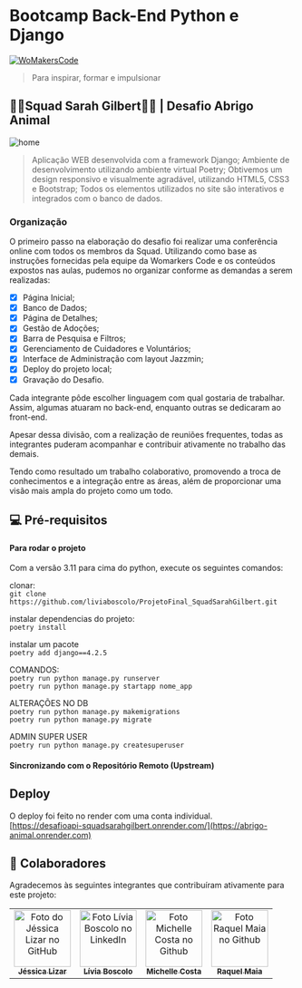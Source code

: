 # Bootcamp Back-End Python e Django 
[![WoMakersCode](https://womakerscode.org/wp-content/uploads/2023/07/ong-womakerscode-thumb.png)](https://womakerscode.org/)
> Para inspirar, formar e impulsionar

## 👩‍💻**Squad Sarah Gilbert**👩‍💻 | Desafio Abrigo Animal






![home](https://github.com/user-attachments/assets/5564da96-a7e1-42a8-8f69-b0267f4b3aee)
> Aplicação WEB desenvolvida com a framework Django;
> Ambiente de desenvolvimento utilizando ambiente virtual Poetry;
> Obtivemos um design responsivo e visualmente agradável, utilizando HTML5, CSS3 e Bootstrap;
> Todos os elementos utilizados no site são interativos e integrados com o banco de dados.


### Organização

O primeiro passo na elaboração do desafio foi realizar uma conferência online com todos os membros da Squad. Utilizando como base as instruções fornecidas pela equipe da Womarkers Code e os conteúdos expostos nas aulas, pudemos no organizar conforme as demandas a serem realizadas:

- [x] Página Inicial;
- [x] Banco de Dados;
- [x] Página de Detalhes;
- [x] Gestão de Adoções;
- [x] Barra de Pesquisa e Filtros;
- [x] Gerenciamento de Cuidadores e Voluntários;
- [x] Interface de Administração com layout Jazzmin;
- [x] Deploy do projeto local; 
- [x] Gravação do Desafio.

Cada integrante pôde escolher linguagem com qual gostaria de trabalhar. Assim, algumas atuaram no back-end, enquanto outras se dedicaram ao front-end.

Apesar dessa divisão, com a realização de reuniões frequentes, todas as integrantes puderam acompanhar e contribuir ativamente no trabalho das demais.

Tendo como resultado um trabalho colaborativo, promovendo a troca de conhecimentos e a integração entre as áreas, além de proporcionar uma visão mais ampla do projeto como um todo.

## 💻 Pré-requisitos

#### Para rodar o projeto

Com a versão 3.11 para cima do python, execute os seguintes comandos: 

clonar:<br>
```git clone https://github.com/liviaboscolo/ProjetoFinal_SquadSarahGilbert.git```

instalar dependencias do projeto:<br>
```poetry install``` <br>

instalar um pacote <br>
```poetry add django==4.2.5```<br>

COMANDOS: <br>
```poetry run python manage.py runserver```<br>
```poetry run python manage.py startapp nome_app```<br>

ALTERAÇÕES NO DB <br>
```poetry run python manage.py makemigrations```<br>
```poetry run python manage.py migrate```

ADMIN SUPER USER<br>
```poetry run python manage.py createsuperuser```

#### Sincronizando com o Repositório Remoto (Upstream)

## Deploy
O deploy foi feito no render com uma conta individual.
<br>
[https://desafioapi-squadsarahgilbert.onrender.com/](https://abrigo-animal.onrender.com)

## 🤝 Colaboradores

Agradecemos às seguintes integrantes que contribuíram ativamente para este projeto:

<table>
  <tr>
    <td align="center">
      <a href="#" title="defina o título do link"> 
        <img src="https://avatars.githubusercontent.com/u/26656337?v=4" width="100px;" alt="Foto do Jéssica Lizar no GitHub"/><br>
        <sub>
          <b>Jéssica Lizar</b>
        </sub>
      </a>
    <td align="center">
      <a href="#" title="defina o título do link">
        <img src="https://media.licdn.com/dms/image/v2/D4D03AQFkOF5Mlf34Kw/profile-displayphoto-shrink_800_800/profile-displayphoto-shrink_800_800/0/1715181463453?e=1731542400&v=beta&t=9t6-Q_MAo9QQDYigdY42pgK30P8APEZX545VBwQAu7c" width="100px;" alt="Foto Lívia Boscolo no LinkedIn"/><br>
        <sub>
          <b>Lívia Boscolo</b>
        </sub>
      </a>
    </td>
        <td align="center">
      <a href="#" title="defina o título do link">
        <img src="https://avatars.githubusercontent.com/u/116692066?v=4" width="100px;" alt="Foto Michelle Costa no Github"/><br>
        <sub>
          <b>Michelle Costa</b>
        </sub>
      </a>
    </td>
        <td align="center">
      <a href="#" title="defina o título do link">
        <img src="https://avatars.githubusercontent.com/u/70439400?v=4" width="100px;" alt="Foto Raquel Maia no Github"/><br>
        <sub>
          <b>Raquel Maia</b>
        </sub>
      </a>
    </td>
        </td>
  </tr>
</table>
